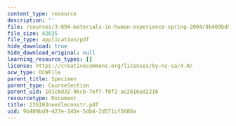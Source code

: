 ```yaml
---
content_type: resource
description: ''
file: /courses/3-094-materials-in-human-experience-spring-2004/9b409bd9427e145e5db42d571cf5686a_23SI03needleconstr.pdf
file_size: 42635
file_type: application/pdf
hide_download: true
hide_download_original: null
learning_resource_types: []
license: https://creativecommons.org/licenses/by-nc-sa/4.0/
ocw_type: OCWFile
parent_title: Specimen
parent_type: CourseSection
parent_uid: 101c6d32-96cb-7ef7-f8f2-ac2616ed2216
resourcetype: Document
title: 23SI03needleconstr.pdf
uid: 9b409bd9-427e-145e-5db4-2d571cf5686a
---
```

